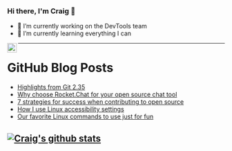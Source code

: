 ### Hi there, I'm Craig 👋

<!--
**CraigTeelFugro/CraigTeelFugro** is a ✨ _special_ ✨ repository because its `README.md` (this file) appears on your GitHub profile.

Here are some ideas to get you started:
-->

- 🔭 I’m currently working on the DevTools team
- 🌱 I’m currently learning everything I can

[<img align="left" alt="Craig Teel | LinkedIn" width="22px" src="https://cdn.jsdelivr.net/npm/simple-icons@v3/icons/linkedin.svg" />][linkedin]

---

# GitHub Blog Posts

<!-- BLOG-POST-LIST:START -->
- [Highlights from Git 2.35](https://github.blog/2022-01-24-highlights-from-git-2-35/)
- [Why choose Rocket.Chat for your open source chat tool](https://opensource.com/article/22/1/rocketchat-data-privacy)
- [7 strategies for success when contributing to open source](https://opensource.com/article/22/1/open-source-contributions-career)
- [How I use Linux accessibility settings](https://opensource.com/article/22/1/linux-accessibility-settings)
- [Our favorite Linux commands to use just for fun](https://opensource.com/article/22/1/fun-linux-commands)
<!-- BLOG-POST-LIST:END -->

## [![Craig's github stats](https://github-readme-stats.vercel.app/api?username=craigteelfugro)](https://github.com/anuraghazra/github-readme-stats)


[linkedin]: https://linkedin.com/in/craig-teel-b8786771
